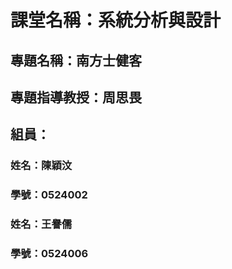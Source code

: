 # 課堂名稱：系統分析與設計
## 專題名稱：南方士健客
## 專題指導教授：周思畏
## 組員：
### 姓名：陳穎汶
### 學號：0524002
### 姓名：王譽儒
### 學號：0524006
